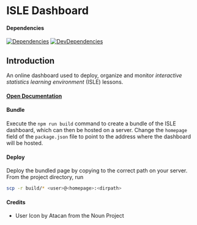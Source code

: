 # ISLE Dashboard

#### Dependencies

[![Dependencies][dependencies-image]][dependencies-url] [![DevDependencies][dev-dependencies-image]][dev-dependencies-url]

## Introduction

An online dashboard used to deploy, organize and monitor *interactive statistics learning environment* (ISLE) lessons.

#### [Open Documentation][docs]

#### Bundle

Execute the `npm run build` command to create a bundle of the ISLE dashboard, which can then be hosted on a server. Change the `homepage` field of the `package.json` file to point to the address where the dashboard will be hosted.

#### Deploy

Deploy the bundled page by copying to the correct path on your server. From the project directory, run 

``` bash
scp -r build/* <user>@<homepage>:<dirpath>
```

[dependencies-image]: https://img.shields.io/david/planeshifter/isle-dashboard/master.svg
[dependencies-url]: https://david-dm.org/planeshifter/isle-dashboard/master

[dev-dependencies-image]: https://img.shields.io/david/dev/planeshifter/isle-dashboard/master.svg
[dev-dependencies-url]: https://david-dm.org/planeshifter/isle-dashboard/master#info=devDependencies

[docs]: http://isledocs.philipp-burckhardt.com/

#### Credits

- User Icon by Atacan from the Noun Project
